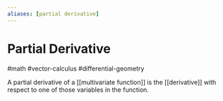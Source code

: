 ```yaml
---
aliases: [partial derivative]
---
```

# Partial Derivative
#math  #vector-calculus #differential-geometry

A partial derivative of a [[multivariate function]] is the [[derivative]] with respect to one of those variables in the function.